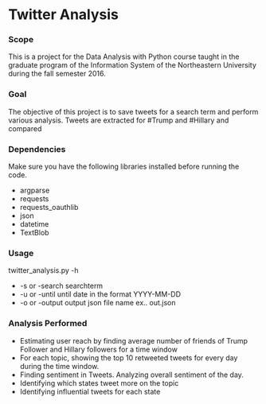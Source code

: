 # Twitter Analysis

### Scope

This is a project for the Data Analysis with Python course taught in the graduate program of the Information System of the Northeastern University during the fall semester 2016.
### Goal

The objective of this project is to save tweets for a search term and perform various analysis. Tweets are extracted for #Trump and #Hillary and compared 
### Dependencies
Make sure you have the following libraries installed before running the code.
-	argparse
-	requests
-	requests_oauthlib 
-	json
-	datetime 
-	TextBlob
 ### Usage 
twitter_analysis.py -h

- -s or -search searchterm
- -u or -until until date in the format YYYY-MM-DD
- -o or -output output json file name ex.. out.json

### Analysis Performed 
-	Estimating user reach by finding average number of friends of Trump Follower and Hillary followers for a time window 
-	For each topic, showing the top 10 retweeted tweets for every day during the time window.
-	Finding sentiment in Tweets. Analyzing overall sentiment of the day.
-	Identifying which states tweet more on the topic
-	Identifying influential tweets for each state 
